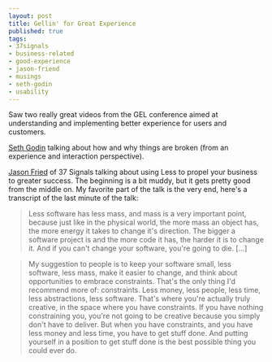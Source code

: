 ```yaml
---
layout: post
title: Gellin' for Great Experience
published: true
tags:
- 37signals
- business-related
- good-experience
- jason-friend
- musings
- seth-godin
- usability
---
```

Saw two really great videos from the GEL conference aimed at understanding and implementing better experience for users and customers.

[Seth Godin](http://sethgodin.typepad.com/ "Seth Godin") talking about how and why things are broken (from an experience and interaction perspective).

[Jason Fried](http://37signals.com "37 Signals") of 37 Signals talking about using Less to propel your business to greater success. The beginning is a bit muddy, but it gets pretty good from the middle on. My favorite part of the talk is the very end, here's a transcript of the last minute of the talk:

> Less software has less mass, and mass is a very important point, because just like in the physical world, the more mass an object has, the more energy it takes to change it's direction. The bigger a software project is and the more code it has, the harder it is to change it. And if you can't change your software, you're going to die. [...]

> My suggestion to people is to keep your software small, less software, less mass, make it easier to change, and think about opportunities to embrace constraints. That's the only thing I'd recommend more of: constraints. Less money, less people, less time, less abstractions, less software. That's where you're actually truly creative, in the space where you have constraints. If you have nothing constraining you, you're not going to be creative because you simply don't have to deliver. But when you have constraints, and you have less money and less time, you have to get stuff done. And putting yourself in a position to get stuff done is the best possible thing you could ever do.

